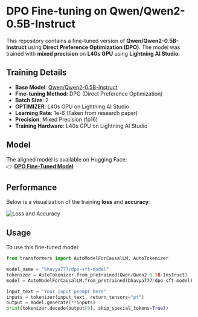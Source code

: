 # DPO Fine-tuning on Qwen/Qwen2-0.5B-Instruct  

This repository contains a fine-tuned version of **Qwen/Qwen2-0.5B-Instruct** using **Direct Preference Optimization (DPO)**. The model was trained with **mixed precision** on **L40s GPU** using **Lightning AI Studio**.  

## Training Details  

- **Base Model**: [Qwen/Qwen2-0.5B-Instruct](https://huggingface.co/Qwen/Qwen2-0.5B-Instruct)  
- **Fine-tuning Method**: DPO (Direct Preference Optimization)  
- **Batch Size**: 2  
- **OPTIMIZER**: L40s GPU on Lightning AI Studio 
- **Learning Rate**: 1e-6 (Taken from research paper)  
- **Precision**: Mixed Precision (fp16)  
- **Training Hardware**: L40s GPU on Lightning AI Studio  

## Model  

The aligned model is available on Hugging Face:  
👉 **[DPO Fine-Tuned Model](https://huggingface.co/bhavya777/dpo-sft-model?library=transformers)**  

## Performance  

Below is a visualization of the training **loss** and **accuracy**:  

![Loss and Accuracy](IMPLEMENTING-RESEARCH-PAPERS/DPO/metrics.pngpath/to/your/image.png)  

<!-- > Replace `path/to/your/image.png` with the actual path to your graph.   -->

## Usage  

To use this fine-tuned model:  

```python
from transformers import AutoModelForCausalLM, AutoTokenizer

model_name = "bhavya777/dpo-sft-model"
tokenizer = AutoTokenizer.from_pretrained(Qwen/Qwen2-0.5B-Instruct)
model = AutoModelForCausalLM.from_pretrained(bhavya777/dpo-sft-model)

input_text = "Your input prompt here"
inputs = tokenizer(input_text, return_tensors="pt")
output = model.generate(**inputs)
print(tokenizer.decode(output[0], skip_special_tokens=True))
